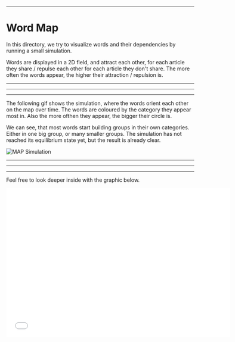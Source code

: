 ***
# Word Map

In this directory, we try to visualize words and their dependencies by running a small simulation.

Words are displayed in a 2D field, and attract each other, for each article they share / repulse each other for each article they don't share. The more often the words appear, the higher their attraction / repulsion is.


***
***
***
The following gif shows the simulation, where the words orient each other on the map over time. The words are coloured by the category they appear most in. Also the more ofthen they appear, the bigger their circle is.

We can see, that most words start building groups in their own categories. Either in one big group, or many smaller groups. The simulation has not reached its equilibrium state yet, but the result is already clear.

![MAP Simulation](map.gif)

***
***
***
Feel free to look deeper inside with the graphic below.

<embed type="text/html" src="map.html" width="600" height="400"></embed>